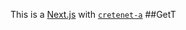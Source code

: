 This is a [Next.js](https://nextjs.org/)
with [`cretenet-a`](https://github.com/verel/et.js/tree/caary/ckags/reaeneta)
##GetT
